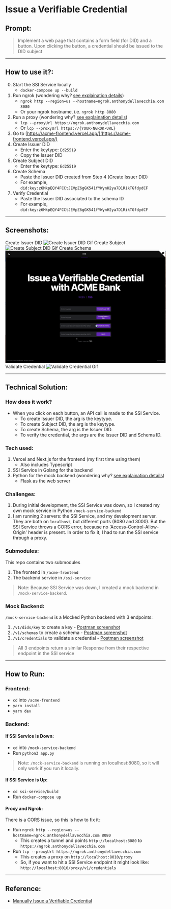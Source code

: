 # Issue a Verifiable Credential

## Prompt:
> Implement a web page that contains a form field (for DID) and a button. Upon clicking the button, a credential should be issued to the DID subject

---

## How to use it?:
0. Start the SSI Service locally
    - `docker-compose up --build`
1. Run ngrok (wondering why? [see explaination details](#if-ssi-service-is-up))
    - `ngrok http --region=us --hostname=ngrok.anthonydellavecchia.com 8080`
    - Or your ngrok hostname, i.e. `ngrok http 8080`
2. Run a proxy (wondering why? [see explaination details](#if-ssi-service-is-up))
    - `lcp --proxyUrl https://ngrok.anthonydellavecchia.com`
    - Or `lcp --proxyUrl https://{YOUR-NGROK-URL}`
3. Go to [https://acme-frontend.vercel.app/](https://acme-frontend.vercel.app/)
4. Create Issuer DID
    - Enter the keytype: `Ed25519`
    - Copy the Issuer DID
5. Create Subject DID
    - Enter the keytype: `Ed25519`
6. Create Schema
    - Paste the Issuer DID created from Step 4 (Create Issuer DID)
    - For example, `did:key:z6MkpEQY4FCCtJEVpZ6gGK541fYWynH2ya7D1RikTGfdydCF`
7. Verify Credential
    - Paste the Issuer DID associated to the schema ID
    - For example, `did:key:z6MkpEQY4FCCtJEVpZ6gGK541fYWynH2ya7D1RikTGfdydCF`

---

## Screenshots:
Create Issuer DID
![Create Issuer DID Gif](/assets/create-issuer.gif)
Create Subject
![Create Subject DID Gif](/assets/create-subject.gif)
Create Schema
![Create Schema ID Gif](/assets/create-schema.gif)
Validate Credential
![Validate Credential Gif](/assets/validate-credential.gif)

---

## Technical Solution:

### How does it work?
- When you click on each button, an API call is made to the SSI Service.
    - To create Issuer DID, the arg is the keytype.
    - To create Subject DID, the arg is the keytype.
    - To create Schema, the arg is the Issuer DID.
    - To verify the credential, the args are the Issuer DID and Schema ID.

### Tech used:
1. Vercel and Next.js for the frontend (my first time using them)
    - Also includes Typescript
2. SSI Service in Golang for the backend
3. Python for the mock backend (wondering why? [see explaination details](#mock-backend))
    - Flask as the web server

### Challenges:
1. During initial development, the SSI Service was down, so I created my own mock service in Python `/mock-service-backend`
2. I am running 2 servers: the SSI Service, and my development server. They are both on `localhost`, but different ports (8080 and 3000). But the SSI Service throws a CORS error, because no 'Access-Control-Allow-Origin' header is present. In order to fix it, I had to run the SSI service through a proxy.

### Submodules:
This repo contains two submodules
1. The frontend in `/acme-frontend`
2. The backend service in `/ssi-service`

> Note: Because SSI Service was down, I created a mock backend in `/mock-service-backend`.

### Mock Backend:
`/mock-service-backend` is a Mocked Python backend with 3 endpoints:
1. `/v1/dids/key` to create a key - [Postman screenshot](/mock-service-backend/assets/create-key.png)
2. `/v1/schemas` to create a schema - [Postman screenshot](/mock-service-backend/assets/create-schema.png)
3. `/v1/credentials` to validate a credential - [Postman screenshot](/mock-service-backend/assets/validate-credentials.png)

> All 3 endpoints return a similar Response from their respective endpoint in the SSI service

---

## How to Run:

### Frontend:
- `cd` into `/acme-frontend`
- `yarn install`
- `yarn dev`

### Backend:

#### If SSI Service is Down:
- `cd` into `/mock-service-backend`
- Run `python3 app.py`

> Note: `/mock-service-backend` is running on localhost:8080, so it will only work if you run it locally.

#### If SSI Service is Up:
- `cd ssi-service/build`
- Run `docker-compose up`

#### Proxy and Ngrok:
There is a CORS issue, so this is how to fix it:

- Run `ngrok http --region=us --hostname=ngrok.anthonydellavecchia.com 8080`
    - This creates a tunnel and points `http://localhost:8080` to `https://ngrok.anthonydellavecchia.com`
- Run `lcp --proxyUrl https://ngrok.anthonydellavecchia.com`
    - This creates a proxy on `http://localhost:8010/proxy`
    - So, if you want to hit a SSI Service endpoint it might look like: `http://localhost:8010/proxy/v1/credentials`

---

## Reference:
- [Manually Issue a Verifiable Credential](https://developer.tbd.website/docs/tutorials/issue-verifiable-credential-manually/)
